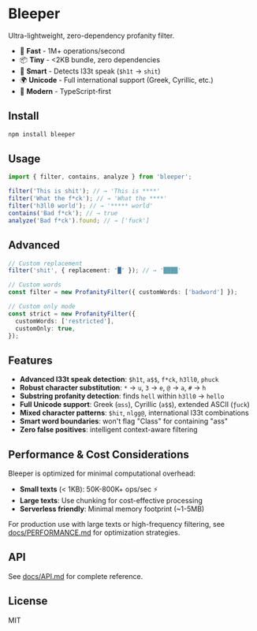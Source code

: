 # Bleeper

Ultra-lightweight, zero-dependency profanity filter.

- 🚀 **Fast** - 1M+ operations/second
- 📦 **Tiny** - <2KB bundle, zero dependencies
- 🧠 **Smart** - Detects l33t speak (`$h1t` → `shit`)
- 🌍 **Unicode** - Full international support (Greek, Cyrillic, etc.)
- 🎯 **Modern** - TypeScript-first

## Install

```bash
npm install bleeper
```

## Usage

```typescript
import { filter, contains, analyze } from 'bleeper';

filter('This is shit'); // → 'This is ****'
filter('What the f*ck'); // → 'What the ****'
filter('h3ll0 world'); // → '***** world'
contains('Bad f*ck'); // → true
analyze('Bad f*ck').found; // → ['fuck']
```

## Advanced

```typescript
// Custom replacement
filter('shit', { replacement: '█' }); // → '████'

// Custom words
const filter = new ProfanityFilter({ customWords: ['badword'] });

// Custom only mode
const strict = new ProfanityFilter({
  customWords: ['restricted'],
  customOnly: true,
});
```

## Features

- **Advanced l33t speak detection**: `$h1t`, `a$$`, `f*ck`, `h3ll0`, `phuck`
- **Robust character substitution**: `*` → `u`, `3` → `e`, `@` → `a`, `#` → `h`
- **Substring profanity detection**: finds `hell` within `h3ll0` → `hello`
- **Full Unicode support**: Greek (`αss`), Cyrillic (`а$$`), extended ASCII (`ƒuck`)
- **Mixed character patterns**: `$hiτ`, `nlgg@`, international l33t combinations
- **Smart word boundaries**: won't flag "Class" for containing "ass"
- **Zero false positives**: intelligent context-aware filtering

## Performance & Cost Considerations

Bleeper is optimized for minimal computational overhead:

- **Small texts** (< 1KB): 50K-800K+ ops/sec ⚡
- **Large texts**: Use chunking for cost-effective processing
- **Serverless friendly**: Minimal memory footprint (~1-5MB)

For production use with large texts or high-frequency filtering, see [docs/PERFORMANCE.md](docs/PERFORMANCE.md) for optimization strategies.

## API

See [docs/API.md](docs/API.md) for complete reference.

## License

MIT
